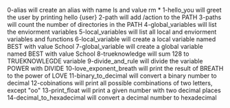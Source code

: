 0-alias will create an alias with name ls and value rm *
1-hello_you will greet the user by printing hello {user}
2-path will add /action to the PATH
3-paths will count the number of directories in the PATH
4-global_variables will list the enviorment variables 
5-local_variables will list all local and enviorment variables and functions
6-local_variable will create a local variable named BEST with value School
7-global_variable will create a global variable named BEST with value School
8-trueknowledge will sum 128 to TRUEKNOWLEGDE variable
9-divide_and_rule will divide the variable POWER with DIVIDE
10-love_exponent_breath will print the result of BREATH to the power of LOVE
11-binary_to_decimal will convert a binary number to decimal
12-cobinations will print all possible combinations of two letters, except "oo"
13-print_float will print a given number with two decimal places
14-decimal_to_hexadecimal will convert a decimal number to hexadecimal
